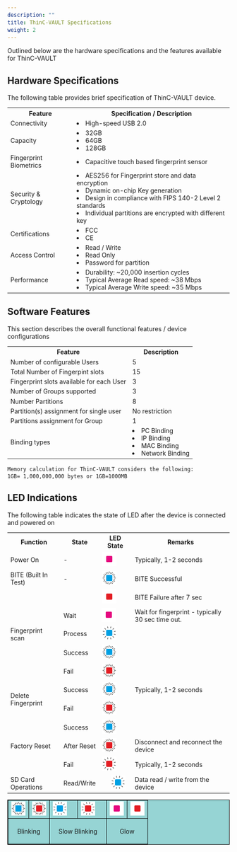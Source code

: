 ```yaml
---
description: ""
title: ThinC-VAULT Specifications
weight: 2
---
```


Outlined below are the hardware specifications and the features available for ThinC-VAULT

## Hardware Specifications

The following table provides brief specification of ThinC-VAULT device.


<table>
  <tr>
    <th>Feature</th>
    <th>Specification / Description</th>
    </tr>
  <tr>
    <td>Connectivity</td>
    <td><li>High-speed USB 2.0</td>

  </tr>
   <tr>
    <td>Capacity</td>
    <td><li>32GB<li> 64GB <li> 128GB</td>
  
  </tr>
  <tr>
    <td>Fingerprint Biometrics</td>
    <td><li>Capacitive touch based fingerprint sensor 
        </td>
    </tr>
   <tr>
    <td>Security & Cryptology </td>
    <td><li> AES256 for Fingerprint store and data encryption </li>
<li>Dynamic on-chip Key generation </li>
<li>Design in compliance with FIPS 140-2 Level 2 standards </li>
<li>Individual partitions are encrypted with different key</li></td>
   
  </tr>
    <tr>
    <td>Certifications</td>
    <td><li> FCC
        <li>CE
    </td>
  </tr>
   <tr>
      <td>Access Control</td>
      <td><li>Read / Write
          <li>Read Only
          <li>Password for partition</td>
    </tr>
       <tr>
    <td>Performance</td>
    <td><li>Durability: ~20,000 insertion cycles
        <li>Typical Average Read speed: ~38 Mbps
        <li>Typical Average Write speed: ~35 Mbps </td>
  </tr>
</table>


## Software Features

This section describes the overall functional features / device configurations

<table>
  <tr>
    <th>Feature</th>
    <th>Description</th>
    </tr>
  <tr>
    <td>Number of configurable Users</td>
    <td>5</td>
  </tr>
  <tr>
    <td>Total Number of Fingerpint slots</td>
    <td>15</td>
  </tr>
   <tr>
    <td>Fingerprint slots available for each User  </td>
    <td>3</td>
  </tr>
  <tr>
    <td>Number of Groups supported</td>
    <td>3</td>
  </tr>
   <tr>
    <td>Number Partitions</td>
    <td>8</td>
  </tr>
    <tr>
    <td>Partition(s) assignment for single user</td>
    <td>No restriction</td>
  </tr>
    <tr>
        <td>Partitions assignment for Group</td>
        <td>1</td>
    </tr>
    <tr>
        <td>Binding types</td>
            <td>
                <li>PC Binding
                <li>IP Binding
                <li>MAC Binding
                <li>Network Binding
            </td>
    </tr>
</table>

~~~
Memory calculation for ThinC-VAULT considers the following:
1GB= 1,000,000,000 bytes or 1GB=1000MB
~~~

## LED Indications

The following table indicates the state of LED after the device is connected and powered on


<table>
  <tr>
    <th>Function</th>
    <th>State</th>
    <th>LED State</th>
    <th>Remarks</th>
  </tr>
  <tr>
    <td>Power On</td>
    <td>-</td>
    <td><img alt="" style="padding : 1px;" src="GLOWPINK.png"></td>
    <td>Typically, 1-2 seconds</td>
  </tr>
  <tr>
    <td>BITE (Built In Test)</td>
    <td>-</td>
    <td><img alt="" style="padding : 1px;" src="BLUEBLINKING.png"></td>
    <td>BITE Successful</td>
  </tr>
  <tr>
    <td></td>
    <td></td>
    <td><img alt="" style="padding : 1px;  " src="GLOWRED.png"></td>
    <td>BITE Failure after 7 sec</td>
  </tr>
  <tr>
    <td rowspan="3" >Fingerprint scan</td>
    <td>Wait</td>
    <td><img alt="" style="margin. : 1px;" src="GLOWPINK.png"></td>
    <td>Wait for fingerprint - typically 30 sec time out.</td>
  </tr>
   <td>Process</td>
    <td ><img alt="" style="padding : 1px; " src="SLOWBLINKING BLUE.png"></td>
    <td >
    </td>
  </tr>
  <tr >
    <td>Success</td>
    <td><img alt="" style="padding : 1px;" src="BLUEBLINKING.png"></td>
    <td rowspan="5">Typically, 1-2 seconds</td>
  </tr>
  <tr >
    <td></td>
    <td >Fail</td>
    <td ><img alt="" style="padding : 1px; " src="REDBLINKING.png"></td>
  </tr>
  <tr>
    <td rowspan="2" >Delete Fingerprint</td>
    <td>Success</td>
    <td><img alt="" style="padding : 1px;" src="BLUEBLINKING.png"></td>
  </tr>
  <tr >
    <td>Fail</td>
    <td><img alt="" style="padding : 1px; " src="REDBLINKING.png"></td>
  </tr>
  <tr>
    <td rowspan="3">Factory Reset</td>
    <td>Success</td>
    <td><img alt="" style="padding : 1px;" src="BLUEBLINKING.png"></td>
  </tr>
  <tr>
    <td>After Reset</td>
    <td><img alt="" style="padding : 1px;" src="REDBLINKING.png"></td>
    <td>Disconnect and reconnect the device</td>
  </tr>
  <tr>
    <td>Fail</td>
    <td><img alt="" style="padding : 1px; " src="SLOW BLINKING RED.png"></td>
    <td>Typically, 1-2 seconds</td>
  </tr>
  <tr >
    <td >SD Card Operations</td>
    <td>Read/Write</td>
    <td><img alt="" style="padding : 1px; margin : 0px 20px; " src="SLOWBLINKING BLUE.png"></td>
    <td>Data read / write from the device</td>
  </tr>
</table>

</div>

<table style="border: 1px solid black; background-color: #96D4D4">
  <tr> 
      <td style="border: 1px solid black; "><img alt=""  src="BLUEBLINKING.png"></td>
      <td style="border: 1px solid black; "><img alt=""  src="REDBLINKING.png"></td>
      <td style="border: 1px solid black; "><img alt=""  src="SLOWBLINKING BLUE.png"></td>
      <td style="border: 1px solid black; "><img alt=""  src="SLOW BLINKING RED.png"></td>
      <td style="border: 1px solid black; "><img alt="" src="GLOWPINK.png"></td>
      <td style="border: 1px solid black; "><img alt=""  src="GLOWRED.png"></td>
  </tr>
  <tr>
      <td colspan="2" style="padding : 20px; border: 1px solid black; text-align: center;">Blinking</td>
      <td colspan="2" style="padding : 20px; border: 1px solid black; text-align: center;">Slow Blinking</td>
      <td colspan="2" style="padding : 20px; border: 1px solid black; text-align: center;">Glow</td>
  </tr>
</table>